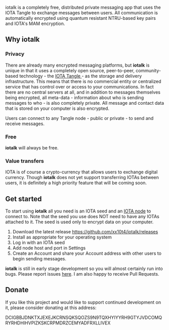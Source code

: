 iotalk is a completely free, distributed private messaging app that uses the IOTA Tangle to exchange messages between users. All communication is automatically encrypted using quantum resistant NTRU-based key pairs and  IOTA's MAM encryption.

## Why iotalk

### Privacy
There are already many encrypted messaging platforms, but **iotalk** is unique in that it uses a completely open source, peer-to-peer, community-based technology - the [IOTA Tangle ](https://learn.iota.org/faq/tangle) - as the storage and delivery infrastructure. This means that there is no commercial entity or centralized service that has control over or access to your communications. In fact there are no central servers at all, and in addition to messages themselves being encrypted, all meta-data - information about who is sending messages to who - is also completely private. All message and contact data that is stored on your computer is also encrypted.

Users can connect to any Tangle node - public or private - to send and receive messages.

### Free
**iotalk** will always be free.

### Value transfers
IOTA is of course a crypto-currency that allows users to exchange digital currency. Though **iotalk** does not yet support transferring IOTAs between users, it is definitely a high priority feature that will be coming soon.

## Get started
To start using **iotalk** all you need is an IOTA seed and an [IOTA node](https://iotasupport.com/lightwallet.shtml#list) to connect to. Note that the seed you use does NOT need to have any IOTAs attached to it. The seed is used only to encrypt data on your computer.

1. Download the latest release https://github.com/xx10t4/iotalk/releases
2. Install as appropriate for your operating system
3. Log in with an IOTA seed
4. Add node host and port in Settings
5. Create an Account and share your Account address with other users to begin sending messages.

**iotalk** is still in early stage development so you will almost certainly run into bugs. Please report issues [here](https://github.com/xx10t4/iotalk/issues). I am also happy to receive Pull Requests.

## Donate

If you like this project and would like to support continued development on it, please consider donating at this address:

DCIGBBJDNKTXJEXEJKCRNSQKSQOZS9N9TQXHYIYYRH9GTYJVDCOMQRYRHDHIHVPIZKSKCRPMDRZCEMYADFRXLLIVEX
